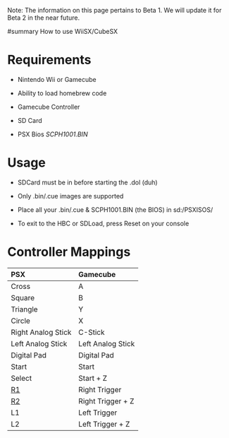 Note: The information on this page pertains to Beta 1. We will update it for Beta 2 in the near future.


#summary How to use WiiSX/CubeSX

# Requirements #

  * Nintendo Wii or Gamecube

  * Ability to load homebrew code

  * Gamecube Controller

  * SD Card

  * PSX Bios _SCPH1001.BIN_


# Usage #

  * SDCard must be in before starting the .dol (duh)

  * Only .bin/.cue images are supported

  * Place all your .bin/.cue & SCPH1001.BIN (the BIOS) in sd:/PSXISOS/

  * To exit to the HBC or SDLoad, press Reset on your console

# Controller Mappings #
| **PSX** | **Gamecube** |
|:--------|:-------------|
| Cross   | A            |
| Square  | B            |
| Triangle| Y            |
| Circle  |X             |
|Right Analog Stick|  C-Stick     |
| Left Analog Stick|  Left Analog Stick|
|  Digital Pad|  Digital Pad |
| Start   |  Start       |
| Select  | Start + Z    |
| [R1](https://code.google.com/p/pcsxgc/source/detail?r=1)| Right Trigger|
|  [R2](https://code.google.com/p/pcsxgc/source/detail?r=2)|  Right Trigger + Z|
| L1      |  Left Trigger|
|  L2     |  Left Trigger + Z|